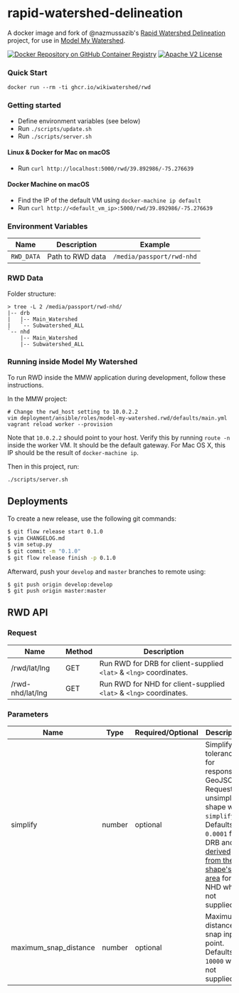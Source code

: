 # rapid-watershed-delineation

A docker image and fork of @nazmussazib's [Rapid Watershed Delineation](https://github.com/nazmussazib/RapidWatersheDelineation) project, for use in [Model My Watershed](https://github.com/WikiWatershed/model-my-watershed).

[![Docker Repository on GitHub Container Registry](https://ghcr-badge.egpl.dev/WikiWatershed/rwd/latest_tag?color=%2344cc11&ignore=sha256*%2Clatest&label=version)](https://github.com/WikiWatershed/rapid-watershed-delineation/pkgs/container/rwd)
[![Apache V2 License](https://img.shields.io/badge/license-Apache%20V2-blue.svg)](https://github.com/wikiwatershed/rapid-watershed-delineation/blob/develop/LICENSE)

### Quick Start

```
docker run --rm -ti ghcr.io/wikiwatershed/rwd
```

### Getting started
* Define environment variables (see below)
* Run `./scripts/update.sh`
* Run `./scripts/server.sh`

#### Linux & Docker for Mac on macOS
* Run `curl http://localhost:5000/rwd/39.892986/-75.276639`

#### Docker Machine on macOS
* Find the IP of the default VM using `docker-machine ip default`
* Run `curl http://<default_vm_ip>:5000/rwd/39.892986/-75.276639`

### Environment Variables

| Name       | Description                          | Example                     |
| ---------- | ------------------------------------ | --------------------------- |
| `RWD_DATA` | Path to RWD data                     | `/media/passport/rwd-nhd`   |

### RWD Data

Folder structure:

```
> tree -L 2 /media/passport/rwd-nhd/
|-- drb
|   |-- Main_Watershed
|   `-- Subwatershed_ALL
`-- nhd
    |-- Main_Watershed
    |-- Subwatershed_ALL
```

### Running inside Model My Watershed

To run RWD inside the MMW application during development, follow these
instructions.

In the MMW project:

```
# Change the rwd_host setting to 10.0.2.2
vim deployment/ansible/roles/model-my-watershed.rwd/defaults/main.yml
vagrant reload worker --provision
```

Note that `10.0.2.2` should point to your host. Verify this by running
`route -n` inside the worker VM. It should be the default gateway.
For Mac OS X, this IP should be the result of `docker-machine ip`.

Then in this project, run:

```
./scripts/server.sh
```

## Deployments

To create a new release, use the following git commands:

``` bash
$ git flow release start 0.1.0
$ vim CHANGELOG.md
$ vim setup.py
$ git commit -m "0.1.0"
$ git flow release finish -p 0.1.0
```

Afterward, push your `develop` and `master` branches to remote using:

```
$ git push origin develop:develop
$ git push origin master:master
```

## RWD API

### Request

| Name | Method | Description |
| ---- | ------ | ----------- |
| /rwd/lat/lng | GET | Run RWD for DRB for client-supplied `<lat>` & `<lng>` coordinates. |
| /rwd-nhd/lat/lng | GET | Run RWD for NHD for client-supplied `<lat>` & `<lng>` coordinates. |

### Parameters

| Name | Type | Required/Optional | Description |
| ---- | ---- | ----------------- | ----------- |
| simplify | number | optional | Simplify tolerance for response GeoJSON. Request unsimplified shape with `simplify=0`. Defaults to `0.0001` for DRB and is [derived from the shape's area](https://github.com/WikiWatershed/rapid-watershed-delineation/blob/1.2.1/src/api/main.py#L195) for NHD when not supplied. |
| maximum_snap_distance | number | optional | Maximum distance to snap input point. Defaults to `10000` when not supplied. |
